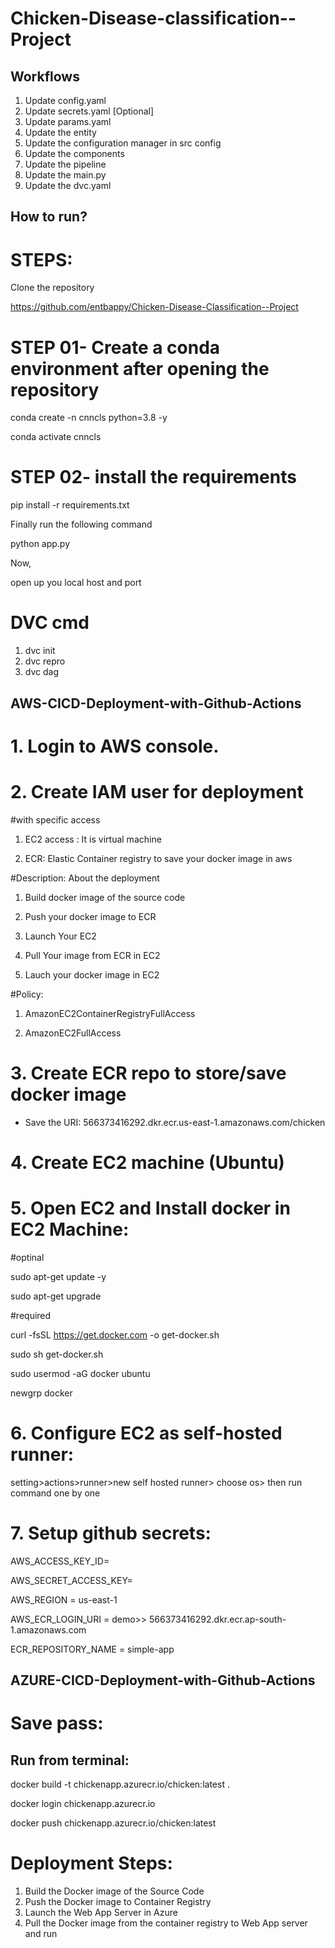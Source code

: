 # Chicken-Disease-classification--Project

## Workflows

1. Update config.yaml
2. Update secrets.yaml [Optional]
3. Update params.yaml
4. Update the entity
5. Update the configuration manager in src config
6. Update the components
7. Update the pipeline
8. Update the main.py
9. Update the dvc.yaml

## How to run?
# STEPS:
Clone the repository

https://github.com/entbappy/Chicken-Disease-Classification--Project
# STEP 01- Create a conda environment after opening the repository
conda create -n cnncls python=3.8 -y

conda activate cnncls
# STEP 02- install the requirements
pip install -r requirements.txt

Finally run the following command

python app.py

Now,

open up you local host and port
# DVC cmd
1. dvc init
2. dvc repro
3. dvc dag
## AWS-CICD-Deployment-with-Github-Actions
# 1. Login to AWS console.
# 2. Create IAM user for deployment
#with specific access

1. EC2 access : It is virtual machine

2. ECR: Elastic Container registry to save your docker image in aws


#Description: About the deployment

1. Build docker image of the source code

2. Push your docker image to ECR

3. Launch Your EC2 

4. Pull Your image from ECR in EC2

5. Lauch your docker image in EC2

#Policy:

1. AmazonEC2ContainerRegistryFullAccess

2. AmazonEC2FullAccess

# 3. Create ECR repo to store/save docker image
- Save the URI: 566373416292.dkr.ecr.us-east-1.amazonaws.com/chicken
# 4. Create EC2 machine (Ubuntu)
# 5. Open EC2 and Install docker in EC2 Machine:
#optinal

sudo apt-get update -y

sudo apt-get upgrade

#required

curl -fsSL https://get.docker.com -o get-docker.sh

sudo sh get-docker.sh

sudo usermod -aG docker ubuntu

newgrp docker
# 6. Configure EC2 as self-hosted runner:
setting>actions>runner>new self hosted runner> choose os> then run command one by one
# 7. Setup github secrets:
AWS_ACCESS_KEY_ID=

AWS_SECRET_ACCESS_KEY=

AWS_REGION = us-east-1

AWS_ECR_LOGIN_URI = demo>>  566373416292.dkr.ecr.ap-south-1.amazonaws.com

ECR_REPOSITORY_NAME = simple-app

## AZURE-CICD-Deployment-with-Github-Actions
# Save pass:


## Run from terminal:
docker build -t chickenapp.azurecr.io/chicken:latest .

docker login chickenapp.azurecr.io

docker push chickenapp.azurecr.io/chicken:latest

# Deployment Steps:
1. Build the Docker image of the Source Code
2. Push the Docker image to Container Registry
3. Launch the Web App Server in Azure
4. Pull the Docker image from the container registry to Web App server and run
